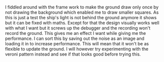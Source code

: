 I fiddled around with the frame work to make the ground draw only once by not drawing the background which enabled me to draw smaller squares. As this is just a test the ship's light is not behind the ground anymore it shows but it can be fixed with maths. Except for that the design visually works well with what I want but it screws up the debugger and the recording won't record the ground. This gives me an effect I want while giving me the performance. I can sort this by saving out the noise as an image and loading it in to increase performance. This will mean that it won't be as flexible to update the ground. I will however try experimenting with the veroni pattern instead and see if that looks good before trying this. 